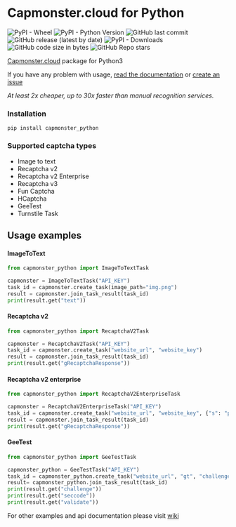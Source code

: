 Capmonster.cloud for Python
=
![PyPI - Wheel](https://img.shields.io/pypi/wheel/capmonster-python?style=plastic) ![PyPI - Python Version](https://img.shields.io/pypi/pyversions/capmonster_python?style=flat) ![GitHub last commit](https://img.shields.io/github/last-commit/alperensert/capmonster_python?style=flat) ![GitHub release (latest by date)](https://img.shields.io/github/v/release/alperensert/capmonster_python?style=flat) ![PyPI - Downloads](https://img.shields.io/pypi/dm/capmonster_python?style=flat) ![GitHub code size in bytes](https://img.shields.io/github/languages/code-size/alperensert/capmonster_python?style=flat) ![GitHub Repo stars](https://img.shields.io/github/stars/alperensert/capmonster_python?style=social) 

[Capmonster.cloud](https://capmonster.cloud) package for Python3

If you have any problem with usage, [read the documentation](https://alperensert.github.io/capmonster_python) or [create an issue](https://github.com/alperensert/capmonster_python/issues/new)

*At least 2x cheaper, up to 30x faster than manual recognition services.*

### Installation
```
pip install capmonster_python
```

### Supported captcha types
- Image to text
- Recaptcha v2
- Recaptcha v2 Enterprise
- Recaptcha v3
- Fun Captcha
- HCaptcha
- GeeTest
- Turnstile Task

Usage examples
-

#### ImageToText

```python
from capmonster_python import ImageToTextTask

capmonster = ImageToTextTask("API_KEY")
task_id = capmonster.create_task(image_path="img.png")
result = capmonster.join_task_result(task_id)
print(result.get("text"))
```

#### Recaptcha v2

```python
from capmonster_python import RecaptchaV2Task

capmonster = RecaptchaV2Task("API_KEY")
task_id = capmonster.create_task("website_url", "website_key")
result = capmonster.join_task_result(task_id)
print(result.get("gRecaptchaResponse"))
```

#### Recaptcha v2 enterprise

```python
from capmonster_python import RecaptchaV2EnterpriseTask

capmonster = RecaptchaV2EnterpriseTask("API_KEY")
task_id = capmonster.create_task("website_url", "website_key", {"s": "payload value"}, "api_domain")
result = capmonster.join_task_result(task_id)
print(result.get("gRecaptchaResponse"))
```

#### GeeTest

```python
from capmonster_python import GeeTestTask

capmonster_python = GeeTestTask("API_KEY")
task_id = capmonster_python.create_task("website_url", "gt", "challenge")
result= capmonster_python.join_task_result(task_id)
print(result.get("challenge"))
print(result.get("seccode"))
print(result.get("validate"))
```

For other examples and api documentation please visit [wiki](https://alperensert.github.io/capmonster_python)